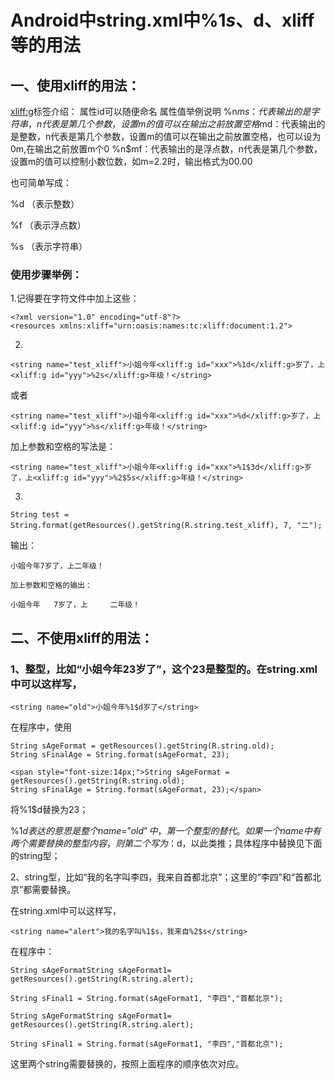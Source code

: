 # Android中string.xml中%1$s、%1$d、xliff等的用法
 
## 一、使用xliff的用法：

<xliff:g>标签介绍： 
属性id可以随便命名 
属性值举例说明
%n$ms：代表输出的是字符串，n代表是第几个参数，设置m的值可以在输出之前放置空格 
%n$md：代表输出的是整数，n代表是第几个参数，设置m的值可以在输出之前放置空格，也可以设为0m,在输出之前放置m个0 
%n$mf：代表输出的是浮点数，n代表是第几个参数，设置m的值可以控制小数位数，如m=2.2时，输出格式为00.00 

也可简单写成：

%d   （表示整数）

%f    （表示浮点数）

%s   （表示字符串）

 

### 使用步骤举例：

1.记得要在字符文件中加上这些：

	<?xml version="1.0" encoding="utf-8"?>
	<resources xmlns:xliff="urn:oasis:names:tc:xliff:document:1.2"> 

2.

	<string name="test_xliff">小姐今年<xliff:g id="xxx">%1d</xliff:g>岁了，上<xliff:g id="yyy">%2s</xliff:g>年级！</string>

或者

	<string name="test_xliff">小姐今年<xliff:g id="xxx">%d</xliff:g>岁了，上<xliff:g id="yyy">%s</xliff:g>年级！</string>

加上参数和空格的写法是：

 	<string name="test_xliff">小姐今年<xliff:g id="xxx">%1$3d</xliff:g>岁了，上<xliff:g id="yyy">%2$5s</xliff:g>年级！</string>

3.

	String test = String.format(getResources().getString(R.string.test_xliff), 7, "二");

输出：

	小姐今年7岁了，上二年级！
	
	加上参数和空格的输出：
	
	小姐今年   7岁了，上     二年级！

 

 

## 二、不使用xliff的用法：

### 1、整型，比如“小姐今年23岁了”，这个23是整型的。在string.xml中可以这样写，

	<string name="old">小姐今年%1$d岁了</string> 
 
在程序中，使用

	String sAgeFormat = getResources().getString(R.string.old);  
	String sFinalAge = String.format(sAgeFormat, 23);  

	<span style="font-size:14px;">String sAgeFormat = getResources().getString(R.string.old);  
	String sFinalAge = String.format(sAgeFormat, 23);</span>  

将%1$d替换为23； 
 
%1$d表达的意思是整个name=”old”中，第一个整型的替代。如果一个name中有两个需要替换的整型内容，则第二个写为：%2$d，以此类推；具体程序中替换见下面的string型； 
 

 
2、string型，比如“我的名字叫李四，我来自首都北京”；这里的“李四”和“首都北京”都需要替换。 
 
在string.xml中可以这样写，
	
	<string name="alert">我的名字叫%1$s，我来自%2$s</string> 
 
在程序中： 

	String sAgeFormatString sAgeFormat1= getResources().getString(R.string.alert);     
  
	String sFinal1 = String.format(sAgeFormat1, "李四","首都北京");   

	String sAgeFormatString sAgeFormat1= getResources().getString(R.string.alert);     
  
	String sFinal1 = String.format(sAgeFormat1, "李四","首都北京");   
  

这里两个string需要替换的，按照上面程序的顺序依次对应。